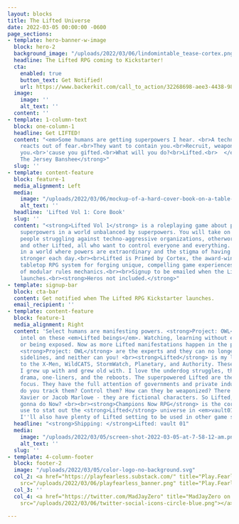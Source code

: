 ```yaml
---
layout: blocks
title: The Lifted Universe
date: 2022-03-05 00:00:00 -0600
page_sections:
- template: hero-banner-w-image
  block: hero-2
  background_image: "/uploads/2022/03/06/lindomintable_tease-cortex.png"
  headline: The Lifted RPG coming to Kickstarter!
  cta:
    enabled: true
    button_text: Get Notified!
    url: https://www.backerkit.com/call_to_action/32268698-aee3-4438-98ec-e4b4194bc844/landing
  image:
    image: ''
    alt_text: ''
  content: ''
- template: 1-column-text
  block: one-column-1
  headline: Get LIFTED!
  content: "<em>Some humans are getting superpowers I hear. <br>A techno-mad world
    reacts out of fear.<br>They want to contain you.<br>Recruit, weaponize and train
    you.<br>'cause you gifted.<br>What will you do?<br>Lifted.<br>  </em><strong>--
    The Jersey Banshee</strong>"
  slug: ''
- template: content-feature
  block: feature-1
  media_alignment: Left
  media:
    image: "/uploads/2022/03/06/mockup-of-a-hard-cover-book-on-a-table-with-gadgets-3407-el1.png"
    alt_text: ''
  headline: 'Lifted Vol 1: Core Book'
  slug: ''
  content: "<strong>Lifted Vol 1</strong> is a roleplaying game about people with
    superpowers in a world unbalanced by superpowers. You will take on the roles of
    people struggling against techno-aggressive organizations, otherworldly intelligences,
    and other Lifted, all who want to control everyone and everything. Make your choices
    in a world where powers are extraordinary and the stigma of having them is growing
    stronger each day.<br><br>Lifted is Primed by Cortex, the award-winning world-building
    tabletop RPG system for forging unique, compelling game experiences from a set
    of modular rules mechanics.<br><br>Signup to be emailed when the Lifted Vol1 Kickstarter
    launches.<br><strong>Heros not included.</strong>"
- template: signup-bar
  block: cta-bar
  content: Get notified when The Lifted RPG Kickstarter launches.
  email_recipient: ''
- template: content-feature
  block: feature-1
  media_alignment: Right
  content: 'Select humans are manifesting powers. <strong>Project: OWL</strong> collects
    intel on these <em>Lifted beings</em>. Watching, learning without ever interfering
    or being exposed. Now as more Lifted manifestations happen in the public worldwide,
    <strong>Project: OWL</strong> are the experts and they can no longer sit on the
    sidelines, and neither can you! <br><strong>Lifted</strong> is my love letter
    to the X-Men, WildCATS, StormWatch, Planetary, and Authority. These are the comics
    I grew up with and grew old with. I love the underdog struggles, the soap opera
    drama, one-liners, and the reboots. The superpowered Lifted are the setting’s
    focus. They have the full attention of governments and private industries. How
    do you track them? Control them? How can they be weaponized? There is no Professor
    Xavier or Jacob Marlowe - they are fictional characters. So Lifted, what are YOU
    gonna do Now? <br><br><strong>Champions Now RPG</strong> is the core system I’ll
    use to stat out the <strong>Lifted</strong> universe in <em>vault01</em>, but
    I''ll also have plenty of Lifted setting to be used in other game systems.'
  headline: "<strong>Shipping: </strong>Lifted: vault 01"
  media:
    image: "/uploads/2022/03/05/screen-shot-2022-03-05-at-7-58-12-am.png"
    alt_text: ''
  slug: ''
- template: 4-column-footer
  block: footer-2
  image: "/uploads/2022/03/05/color-logo-no-background.svg"
  col_2: <a href="https://playfearless.substack.com/" title="Play.Fearless on Substack"><img
    src="/uploads/2022/03/06/playfearless_banner.png" title="Play.Fearless"></a>
  col_3: ''
  col_4: <a href="https://twitter.com/MadJayZero" title="MadJayZero on Twitter"><img
    src="/uploads/2022/03/06/twitter-social-icons-circle-blue.png"></a>

---
```

